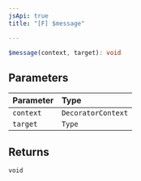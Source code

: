 ```yaml
---
jsApi: true
title: "[F] $message"

---
```

```ts
$message(context, target): void
```

## Parameters

| Parameter | Type |
| :------ | :------ |
| `context` | `DecoratorContext` |
| `target` | `Type` |

## Returns

`void`

